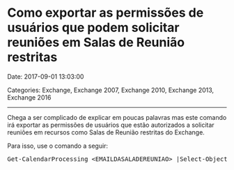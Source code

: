# Como exportar as permissões de usuários que podem solicitar reuniões em Salas de Reunião restritas

Date: 2017-09-01 13:03:00

Categories: Exchange, Exchange 2007, Exchange 2010, Exchange 2013, Exchange 2016

---

<p>Chega a ser complicado de explicar em poucas palavras mas este comando irá exportar as permissões de usuários que estão autorizados a solicitar reuniões em recursos como Salas de Reunião restritas do Exchange.</p>
<p>Para isso, use o comando a seguir:</p>
<pre>Get-CalendarProcessing &lt;EMAILDASALADEREUNIAO&gt; |Select-Object -ExpandProperty:bookinpolicy |select name</pre>
